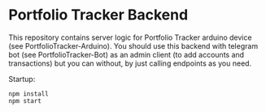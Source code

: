 # Portfolio Tracker Backend

This repository contains server logic for Portfolio Tracker arduino device (see PortfolioTracker-Arduino). You should use this backend with telegram bot (see PortfolioTracker-Bot) as an admin client (to add accounts and transactions) but you can without, by just calling endpoints as you need.

Startup:
```
npm install
npm start
```
